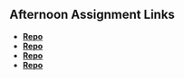 ## Afternoon Assignment Links

* **[Repo](https://github.com/JCHU14/scoreboard)**
* **[Repo](https://github.com/JCHU14/swarm)**
* **[Repo](https://github.com/JCHU14/<ASSIGNMENT_REPO>)**
* **[Repo](https://github.com/JCHU14/<ASSIGNMENT_REPO>)**
